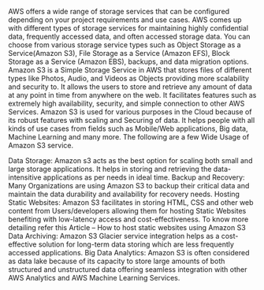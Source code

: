 AWS offers a wide range of storage services that can be configured depending on your project requirements and use cases. AWS comes up with different types of storage services for maintaining highly confidential data, frequently accessed data, and often accessed storage data. You can choose from various storage service types such as Object Storage as a Service(Amazon S3), File Storage as a Service (Amazon EFS), Block Storage as a Service (Amazon EBS), backups, and data migration options.
Amazon S3 is a Simple Storage Service in AWS that stores files of different types like Photos, Audio, and Videos as Objects providing more scalability and security to. It allows the users to store and retrieve any amount of data at any point in time from anywhere on the web. It facilitates features such as extremely high availability, security, and simple connection to other AWS Services.
Amazon S3 is used for various purposes in the Cloud because of its robust features with scaling and Securing of data. It helps people with all kinds of use cases from fields such as Mobile/Web applications, Big data, Machine Learning and many more. The following are a few Wide Usage of Amazon S3 service.

Data Storage: Amazon s3 acts as the best option for scaling both small and large storage applications. It helps in storing and retrieving the data-intensitive applications as per needs in ideal time.
Backup and Recovery: Many Organizations are using Amazon S3 to backup their critical data and maintain the data durability and availability for recovery needs.
Hosting Static Websites: Amazon S3 facilitates in storing HTML, CSS and other web content from Users/developers allowing them for hosting Static Websites benefiting with low-latency access and cost-effectiveness. To know more detailing refer this Article – How to host static websites using Amazon S3
Data Archiving: Amazon S3 Glacier service integration helps as a cost-effective solution for long-term data storing which are less frequently accessed applications.
Big Data Analytics: Amazon S3 is often considered as data lake because of its capacity to store large amounts of both structured and unstructured data offering seamless integration with other AWS Analytics and AWS Machine Learning Services.
